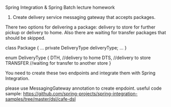 Spring Integration & Spring Batch lecture homework

1. Create delivery service messaging gateway that accepts packages.

There two options for delivering a package: delivery to store for further pickup or delivery to home. Also there are waiting for transfer packages that should be skipped.

class Package {
	...
	private DeliveryType deliveryType;
	…
}

enum DeliveryType {
	DTH, //delivery to home
	DTS, //delivery to store
	TRANSFER //waiting for transfer to another store
}

You need to create these two endpoints and integrate them with Spring Integration.

please use MessagingGateway annotation to create enpdoint.
useful code sample: 
https://github.com/spring-projects/spring-integration-samples/tree/master/dsl/cafe-dsl
